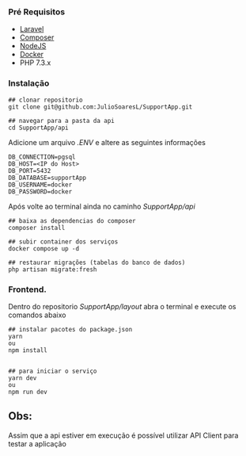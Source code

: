 ### Pré Requisitos
- [Laravel](https://laravel.com/docs/11.x)
- [Composer](https://getcomposer.org/)
- [NodeJS](https://nodejs.org/en)
- [Docker](https://www.docker.com/get-started/)
- PHP 7.3.x

### Instalação

```
## clonar repositorio
git clone git@github.com:JulioSoaresL/SupportApp.git

## navegar para a pasta da api
cd SupportApp/api
```

Adicione um arquivo _.ENV_ e altere as seguintes informações
```
DB_CONNECTION=pgsql
DB_HOST=<IP do Host>
DB_PORT=5432
DB_DATABASE=supportApp
DB_USERNAME=docker
DB_PASSWORD=docker
```
Após volte ao terminal ainda no caminho _SupportApp/api_
```
## baixa as dependencias do composer
composer install

## subir container dos serviços
docker compose up -d

## restaurar migrações (tabelas do banco de dados)
php artisan migrate:fresh
```
### Frontend. 

Dentro do repositorio _SupportApp/layout_ abra o terminal e execute os comandos abaixo

```
## instalar pacotes do package.json
yarn
ou
npm install


## para iniciar o serviço
yarn dev
ou
npm run dev
```
## Obs:

Assim que a api estiver em execução é possível utilizar API Client para testar a aplicação
